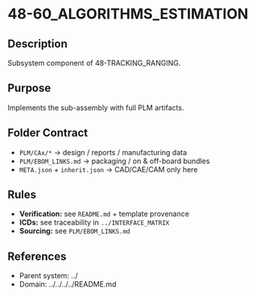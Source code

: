 # 48-60_ALGORITHMS_ESTIMATION

## Description
Subsystem component of 48-TRACKING_RANGING.

## Purpose
Implements the sub-assembly with full PLM artifacts.

## Folder Contract
- `PLM/CAx/*` → design / reports / manufacturing data
- `PLM/EBOM_LINKS.md` → packaging / on & off-board bundles
- `META.json` + `inherit.json` → CAD/CAE/CAM only here

## Rules
- **Verification:** see `README.md` + template provenance
- **ICDs:** see traceability in `../INTERFACE_MATRIX`
- **Sourcing:** see `PLM/EBOM_LINKS.md`

## References
- Parent system: ../
- Domain: ../../../../README.md
